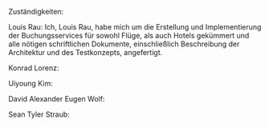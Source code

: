 Zuständigkeiten:

Louis Rau:
Ich, Louis Rau, habe mich um die Erstellung und Implementierung der Buchungsservices für sowohl Flüge, als auch Hotels gekümmert und alle nötigen schriftlichen Dokumente, einschließlich Beschreibung der Architektur und des Testkonzepts, angefertigt.

Konrad Lorenz:


Uiyoung Kim:


David Alexander Eugen Wolf:


Sean Tyler Straub:
